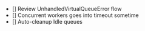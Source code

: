 - [] Review UnhandledVirtualQueueError flow
- [] Concurrent workers goes into timeout sometime
- [] Auto-cleanup Idle queues
